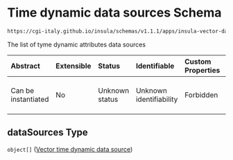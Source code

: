 # Time dynamic data sources Schema

```txt
https://cgi-italy.github.io/insula/schemas/v1.1.1/apps/insula-vector-dataset-time-dynamic-data.schema.json#/properties/dataSources
```

The list of tyme dynamic attributes data sources

| Abstract            | Extensible | Status         | Identifiable            | Custom Properties | Additional Properties | Access Restrictions | Defined In                                                                                                                                       |
| :------------------ | :--------- | :------------- | :---------------------- | :---------------- | :-------------------- | :------------------ | :----------------------------------------------------------------------------------------------------------------------------------------------- |
| Can be instantiated | No         | Unknown status | Unknown identifiability | Forbidden         | Allowed               | none                | [insula-vector-dataset-time-dynamic-data.schema.json\*](schemas/apps/insula-vector-dataset-time-dynamic-data.schema.json) |

## dataSources Type

`object[]` ([Vector time dynamic data source](insula-vector-dataset-time-dynamic-data-defs-vector-time-dynamic-data-source.md))
